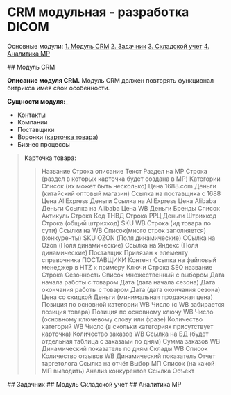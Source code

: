 # CRM модульная - разработка DICOM

Основные модули:
[1. Модуль CRM]("CRM")
[2. Задачник]("tasks")
[3. Складской учет]("sklad")
[4. Аналитика MP]("analitics_MP")


<a name="CRM">## Модуль CRM</a>

__Описание модуля CRM.__
Модуль CRM должен повторять функционал битрикса имея свои особенности.

__Сущности модуля:___
- Контакты
- Компании
- Поставщики
- Воронки ([карточка товара](#карточка_товара))
- Бизнес процессы


> <a name="карточка_товара">Карточка товара:</a>
> > Название Строка
> > описание Текст
> > Раздел на MP Строка (раздел в которых карточка будет создана в MP)
> > Категории Список (их может быть несколько)
> > Цена 1688.com Деньги (китайский оптовый магазин)
> > Ссылка на поставщика с 1688 
> > Цена AliExpress Деньги 
> > Ссылка на AliExpress
> > Цена Alibaba Деньги
> > Ссылка на Alibaba
> > Цена WB Деньги 
> > Бренды Список 
> > Актикуль Строка
> > Код ТНВД Строка
> > РРЦ Деньги
> > Штрихкод Строка (общий штрихкод) 
> > SKU WB Строка (ид товара по сути)
> > Ссылки на WB Список(много строк заполняется) (конкуренты)
> > SKU OZON (Поля динамические)
> > ССылка на Ozon (Поля динамические) 
> > Ссылка на Яндекс (Поля динамические)
> > Поставщик Привязан к элементу справочника ПОСТАВЩИКИ
> > Контент Ссылка на файловый менеджер в HTZ к примеру
> > Ключи Строка
> > SEO название Строка 
> > Сезонность Список множественный с выбором
> > Дата начала работы с товаром Дата (дата начала сезона)
> > Дата окончания работы с товаром Дата (дата окончания сезона) 
> > Цена со скидкой Деньги (минимальная продажная цена)
> > Позиция по основной категории WB Число (с WB забирается позиция товара)
> > Позиция по основному ключу WB Число (основному ключевому слову или фразе)
> > Количество категорий WB Число (в скольки категориях присутствует карточка)
> > Количество заказов WB Ссылка на БД (будет отдельная таблица с заказами по дням)
> > Сумма заказов WB Динамический показатель по дням
> > Склады WB Список 
> > Количество отзывов WB Динамический показатель 
> > Отчет таргетолога Ссылка на отчёт 
> > Выбор МП Список (на какой МП выводить)
> > Анализ конкурентов Ссылка Объект

<a name="tasks">## Задачник</a>
<a name="sklad">## Модуль Складской учет</a>
<a name="analitics_MP">## Аналитика MP</a>
